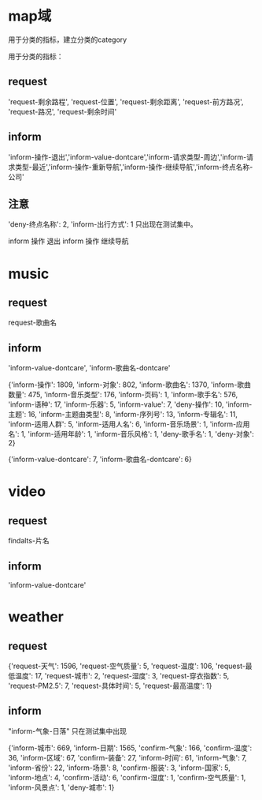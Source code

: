 # map域
用于分类的指标，建立分类的category

用于分类的指标：
## request
'request-剩余路程', 'request-位置', 'request-剩余距离', 'request-前方路况', 'request-路况', 'request-剩余时间' 

## inform
'inform-操作-退出','inform-value-dontcare','inform-请求类型-周边','inform-请求类型-最近','inform-操作-重新导航','inform-操作-继续导航','inform-终点名称-公司'


## 注意
'deny-终点名称': 2, 'inform-出行方式': 1
只出现在测试集中。

inform 操作 退出
inform 操作 继续导航

# music
## request
request-歌曲名

## inform
'inform-value-dontcare', 'inform-歌曲名-dontcare'

{'inform-操作': 1809, 'inform-对象': 802, 'inform-歌曲名': 1370, 'inform-歌曲数量': 475, 'inform-音乐类型': 176, 'inform-页码': 1, 'inform-歌手名': 576, 'inform-语种': 17, 'inform-乐器': 5, 'inform-value': 7, 'deny-操作': 10, 'inform-主题': 16, 'inform-主题曲类型': 8, 'inform-序列号': 13, 'inform-专辑名': 11, 'inform-适用人群': 5, 'inform-适用人名': 6, 'inform-音乐场景': 1, 'inform-应用名': 1, 'inform-适用年龄': 1, 'inform-音乐风格': 1, 'deny-歌手名': 1, 'deny-对象': 2}

{'inform-value-dontcare': 7, 'inform-歌曲名-dontcare': 6}

# video
## request
findalts-片名


## inform
'inform-value-dontcare'


# weather
## request
{'request-天气': 1596, 'request-空气质量': 5, 'request-温度': 106, 'request-最低温度': 17, 'request-城市': 2, 'request-湿度': 3, 'request-穿衣指数': 5, 'request-PM2.5': 7, 'request-具体时间': 5, 'request-最高温度': 1}
## inform
"inform-气象-日落" 只在测试集中出现


{'inform-城市': 669, 'inform-日期': 1565, 'confirm-气象': 166, 'confirm-温度': 36, 'inform-区域': 67, 'confirm-装备': 27, 'inform-时间': 61, 'inform-气象': 7, 'inform-省份': 22, 'inform-场景': 8, 'confirm-服装': 3, 'inform-国家': 5, 'inform-地点': 4, 'confirm-活动': 6, 'confirm-湿度': 1, 'confirm-空气质量': 1, 'inform-风景点': 1, 'deny-城市': 1}

